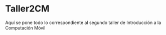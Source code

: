 # Taller2CM

Aquí se pone todo lo correspondiente al segundo taller de Introducción a la Computación Móvil
